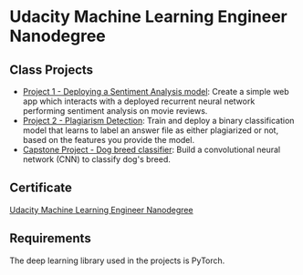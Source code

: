 # Udacity Machine Learning Engineer Nanodegree

## Class Projects
* [Project 1 - Deploying a Sentiment Analysis model](https://github.com/vgkortsas/Online_courses/tree/master/Udacity_Machine_Learning_Engineer_Nanodegree/Sentiment_Analysis_Web_App): Create a simple web app which interacts with a deployed recurrent neural network performing sentiment analysis on movie reviews.
* [Project 2 - Plagiarism Detection](https://github.com/vgkortsas/Online_courses/tree/master/Udacity_Machine_Learning_Engineer_Nanodegree/Plagiarism_Detection): Train and deploy a binary classification model that learns to label an answer file as either plagiarized or not, based on the features you provide the model.
* [Capstone Project - Dog breed classifier](https://github.com/vgkortsas/Online_courses/tree/master/Udacity_Machine_Learning_Engineer_Nanodegree/Capstone_project): Build a convolutional neural network (CNN) to classify dog's breed.


## Certificate
[Udacity Machine Learning Engineer Nanodegree](https://github.com/vgkortsas/Online_courses/blob/master/Certificates/Udacity%20ML%20engineer%20graduation%20certificate.pdf)


## Requirements

The deep learning library used in the projects is PyTorch.